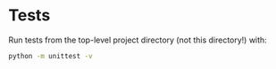 # Tests

Run tests from the top-level project directory (not this directory!) with:

```sh
python -m unittest -v
```
